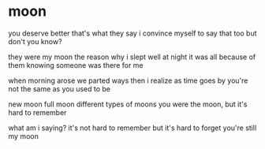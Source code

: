 # moon

you deserve better
that's what they say
i convince myself to say that too
but don't you know?

they were my moon
the reason why i slept well at night
it was all because of them
knowing someone was there for me

when morning arose
we parted ways
then i realize as time goes by
you're not the same as you used to be

new moon
full moon
different types of moons
you were the moon, but it's hard to remember

what am i saying?
it's not hard to remember
but it's hard to forget
you're still my moon